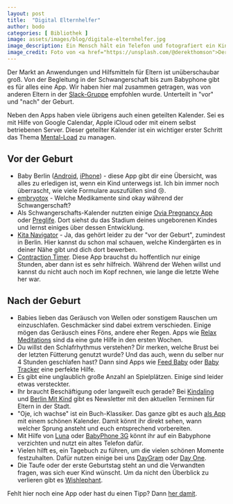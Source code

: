 ```yaml
---
layout: post
title:  "Digital Elternhelfer"
author: bodo
categories: [ Bibliothek ]
image: assets/images/blog/digitale-elternhelfer.jpg
image_description: Ein Mensch hält ein Telefon und fotografiert ein Kind, das Kind ist unscharf zu sehen im Hintergrund.
image_credit: Foto von <a href="https://unsplash.com/@derekthomson">Derek Thomson</a>
---
```


Der Markt an Anwendungen und Hilfsmitteln für Eltern ist unüberschaubar groß. Von der Begleitung in der Schwangerschaft bis zum Babyphone gibt es für alles eine App. Wir haben hier mal zusammen getragen, was von anderen Eltern in der [Slack-Gruppe](/pages/slack) empfohlen wurde. Unterteilt in "vor" und "nach" der Geburt.

Neben den Apps haben viele übrigens auch einen geteilten Kalender. Sei es mit Hilfe von Google Calendar, Apple iCloud oder mit einem selbst betriebenen Server. Dieser geteilter Kalender ist ein wichtiger erster Schritt das Thema [Mental-Load](https://english.emmaclit.com/2017/05/20/you-shouldve-asked/) zu managen.

## Vor der Geburt

* Baby Berlin
  ([Android](https://play.google.com/store/apps/details?id=de.gesundheitbb.clbirth),
  [iPhone](https://itunes.apple.com/de/app/baby-berlin-app/id976204677?l=en&mt=8)) - diese App gibt dir eine Übersicht, was alles zu erledigen ist, wenn ein Kind unterwegs ist. Ich bin immer noch überrascht, wie viele Formulare auszufüllen sind 😢.
* [embryotox](https://www.embryotox.de/) - Welche Medikamente sind okay während der Schwangerschaft?
* Als Schwangerschafts-Kalender nutzten einige [Ovia Pregnancy App](https://www.ovuline.com/#ovia-pregnancy-app) oder [Preglife](https://apps.apple.com/de/app/gravidkalender/id390427747). Dort siehst du das Stadium deines ungeborenen Kindes und lernst einiges über dessen Entwicklung.
* [Kita Navigator](https://kita-navigator.berlin.de/) - Ja, das gehört leider zu der "vor der Geburt", zumindest in Berlin. Hier kannst du schon mal schauen, welche Kindergärten es in deiner Nähe gibt und dich dort bewerben.
* [Contraction Timer](https://itunes.apple.com/de/app/labor-contraction-timer-birth/id1204868842?l=en&mt=8). Diese App brauchst du hoffentlich nur einige Stunden, aber dann ist es sehr hilfreich. Während der Wehen willst und kannst du nicht auch noch im Kopf rechnen, wie lange die letzte Wehe her war.

## Nach der Geburt

* Babies lieben das Geräusch von Wellen oder sonstigem Rauschen um einzuschlafen. Geschmäcker sind dabei extrem verschieden. Einige mögen das Geräusch eines Föns, andere eher Regen. Apps wie [Relax Meditations](https://www.ipnos.com/apps/relax-meditation/) sind da eine gute Hilfe in den ersten Wochen.
* Du willst den Schlafrhythmus verstehen? Dir merken, welche Brust bei der letzten Fütterung genutzt wurde? Und das auch, wenn du selber nur 4 Stunden geschlafen hast? Dann sind Apps wie [Feed Baby](https://www.feedbaby.com.au/) oder [Baby Tracker](http://nighp.com/babytracker/) eine perfekte Hilfe.
* Es gibt eine unglaublich große Anzahl an Spielplätzen. Einige sind leider etwas versteckter.
* Ihr braucht Beschäftigung oder langweilt euch gerade? Bei [Kindaling](https://www.kindaling.de/) und [Berlin Mit Kind](https://berlinmitkind.de/) gibt es Newsletter mit den aktuellen Terminen für Eltern in der Stadt.
* "Oje, ich wachse" ist ein Buch-Klassiker. Das ganze gibt es auch [als App](https://www.ojeichwachse.de/oje-ich-wachse-app/) mit einem schönen Kalender. Damit könnt ihr direkt sehen, wann welcher Sprung ansteht und euch entsprechend vorbereiten.
* Mit Hilfe von [Luna](https://babyphone.app/) oder [BabyPhone 3G](https://www.tappytaps.com/apps/#Baby-Monitor-3G) könnt ihr auf ein Babyphone verzichten und nutzt ein altes Telefon dafür.
* Vielen hilft es, ein Tagebuch zu führen, um die vielen schönen Momente festzuhalten. Dafür nutzen einige bei uns [DayGram](https://play.google.com/store/apps/details?id=net.saltycrackers.daygram&hl=en_US) oder [Day One](https://dayoneapp.com/).
* Die Taufe oder der erste Geburtstag steht an und die Verwandten fragen, was sich euer Kind wünscht. Um da nicht den Überblick zu verlieren gibt es [Wishlephant](https://wishlephant.com).

Fehlt hier noch eine App oder hast du einen Tipp? Dann [her damit](/contact).
